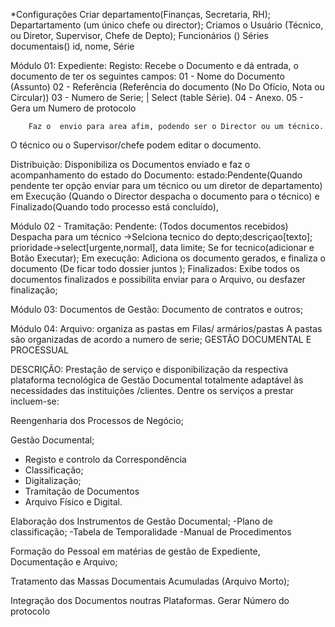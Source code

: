 *Configurações
Criar departamento(Finanças, Secretaria, RH);
Departartamento (um único chefe ou director);
Criamos o Usuário (Técnico, ou Diretor, Supervisor, Chefe de Depto);
Funcionários ()
Séries documentais() id, nome, Série

Módulo 01:
Expediente:
Registo:
	Recebe o Documento e dá entrada, o documento de ter os seguintes campos: 
		01 - Nome do Documento (Assunto) 
		02 - Referência (Referência do documento (No Do Ofício, Nota ou Circular))
		03 - Numero de Serie; | Select (table Série).
		04 - Anexo.
		05 - Gera um Numero de protocolo

		Faz o  envio para area afim, podendo ser o Director ou um técnico. 
O técnico ou o Supervisor/chefe podem editar o documento.

Distribuição:
Disponibiliza os Documentos enviado e faz o acompanhamento do estado do Documento:
estado:Pendente(Quando pendente ter opção enviar para um técnico ou um diretor de departamento) em Execução (Quando o Director despacha o documento para o técnico) e Finalizado(Quando todo processo está concluído), 

Módulo 02 - Tramitação:
Pendente: (Todos documentos recebidos)
		Despacha para um técnico ->Selciona tecnico do depto;descriçao[texto]; prioridade->select[urgente,normal], data limite;
		Se for tecnico(adicionar e Botão Executar);
Em execução:
Adiciona os documento gerados, e finaliza o documento (De ficar todo dossier juntos );
Finalizados:
Exibe todos os documentos finalizados e possibilita enviar para o Arquivo, ou desfazer finalização;

Módulo 03: Documentos de Gestão:
Documento de contratos e outros;

Módulo 04: Arquivo:
	organiza as pastas em Filas/ armários/pastas
	A pastas são organizadas de acordo a numero de serie; 
GESTÃO DOCUMENTAL E PROCESSUAL

DESCRIÇÃO: Prestação de serviço e disponibilização da respectiva
plataforma tecnológica de Gestão Documental totalmente adaptável
às necessidades das instituições /clientes.
Dentre os serviços a prestar incluem-se:

 Reengenharia dos Processos de Negócio;

 Gestão Documental;
- Registo e controlo da Correspondência
- Classificação;
- Digitalização;
- Tramitação de Documentos
- Arquivo Físico e Digital.

 Elaboração dos Instrumentos de Gestão Documental;
-Plano de classificação;
-Tabela de Temporalidade
-Manual de Procedimentos

Formação do Pessoal em matérias de gestão de Expediente,
Documentação e Arquivo;

 Tratamento das Massas Documentais Acumuladas (Arquivo
Morto);

 Integração dos Documentos noutras Plataformas.
Gerar Número do protocolo




